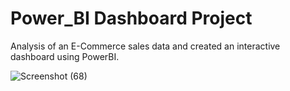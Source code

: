 # Power_BI Dashboard Project
Analysis of an E-Commerce sales data and created an interactive dashboard using PowerBI.

![Screenshot (68)](https://github.com/MeMridul/Project_Files/assets/142849194/da7656a5-7614-4e40-8097-bbc381d78a4b)

